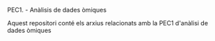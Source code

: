 PEC1. - Anàlisis de dades òmiques

Aquest repositori conté els arxius relacionats amb la PEC1 d'anàlisi de dades òmiques 